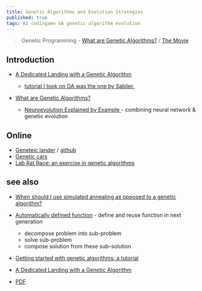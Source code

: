 ```yaml
---
title: Genetic Algorithms and Evolution Strategies
published: true
tags: AI codingame GA genetic algorithm evolution
---
```

> Genetic Programming - [What are Genetic Algorithms?](https://www.youtube.com/watch?v=XP2sFzp2Rig) / [The Movie](https://www.youtube.com/watch?v=tTMpKrKkYXo&list=PLh9akXp2EH2ASgkmOXNjumDY91oUYMnlw&index=1)

## Introduction
- [A Dedicated Landing with a Genetic Algorithm](https://www.codingame.com/blog/genetic-algorithm-mars-lander/)
	- [tutorial I took on GA was the one by Sablier.](https://www.codingame.com/playgrounds/334/genetic-algorithms/history)
	
- [What are Genetic Algorithms?](https://www.youtube.com/watch?v=XP2sFzp2Rig)
	- [Neuroevolution Explained by Example ](https://www.youtube.com/watch?v=9Zk_hY_CjiE) - combining neural network & genetic evolution
    

## Online
- [Geneteic lander](https://fafl.github.io/genetic-lander/) / [github](https://github.com/fafl/genetic-lander)
- [Genetic cars](https://rednuht.org/genetic_cars_2/)
- [Lab Rat Race: an exercise in genetic algorithms](https://codegolf.stackexchange.com/questions/44707/lab-rat-race-an-exercise-in-genetic-algorithms)

## see also
- [When should I use simulated annealing as opposed to a genetic algorithm?](https://ai.stackexchange.com/questions/9479/when-should-i-use-simulated-annealing-as-opposed-to-a-genetic-algorithm)
- [Automatically defined function](https://www.youtube.com/watch?v=pRk6cth7Bpg) - define and reuse function in next generation
	- decompose problem into sub-problem
    - solve sub-problem
    - compose solution from these sub-solution

- [Getting started with genetic algorithms: a tutorial](https://www.sicara.fr/blog-technique/2017-08-29-was-darwin-great-computer-scientist)
- [A Dedicated Landing with a Genetic Algorithm](https://www.codingame.com/blog/genetic-algorithm-mars-lander/)
- [PDF](http://web.cecs.pdx.edu/~mperkows/CLASS_479/LECTURES479/EVO01.PDF)
